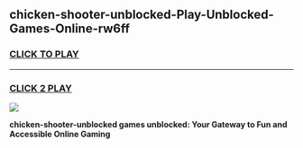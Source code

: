 
## chicken-shooter-unblocked-Play-Unblocked-Games-Online-rw6ff
<h3>
<a href="https://premium76.site?title=chicken-shooter-unblocked&ref=25A">CLICK TO PLAY</a></h3>
<hr>

<h3>
<a href="https://premium76.site?title=chicken-shooter-unblocked&ref=25A">CLICK 2 PLAY</a>
  
</h3>

<a href="https://premium76.site?title=chicken-shooter-unblocked&ref=25A"><img src="https://clearcache.store/games.png"></a>


**chicken-shooter-unblocked games unblocked: Your Gateway to Fun and Accessible Online Gaming**
